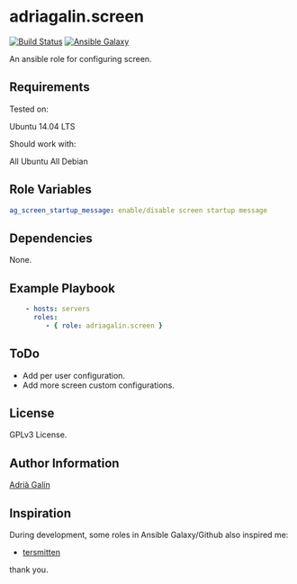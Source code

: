 adriagalin.screen
=========

[![Build Status](https://travis-ci.org/adriagalin/adriagalin.screen.svg?branch=master)](https://travis-ci.org/adriagalin/adriagalin.screen) [![Ansible Galaxy](http://img.shields.io/badge/ansible--galaxy-screen-blue.svg)](https://galaxy.ansible.com/list#/roles/)

An ansible role for configuring screen.

Requirements
------------

Tested on:

Ubuntu 14.04 LTS

Should work with:

All Ubuntu
All Debian

Role Variables
--------------

```yaml
ag_screen_startup_message: enable/disable screen startup message
```

Dependencies
------------

None.

Example Playbook
----------------
```yaml
    - hosts: servers
      roles:
         - { role: adriagalin.screen }
```

ToDo
-------
- Add per user configuration.
- Add more screen custom configurations.

License
-------

GPLv3 License.

Author Information
------------------

[Adrià Galín](http://www.adriagalin.com)

Inspiration
------------------

During development, some roles in Ansible Galaxy/Github also inspired me:

  - [tersmitten](https://github.com/Oefenweb/ansible-screen)

  thank you.
